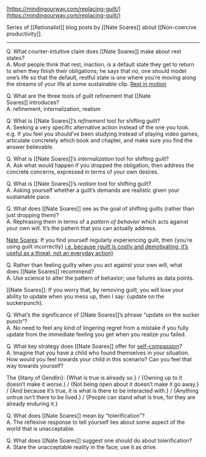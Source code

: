 [https://mindingourway.com/replacing-guilt/](https://mindingourway.com/replacing-guilt/)

Series of [[Rationalist]] blog posts by [[Nate Soares]] about [[Non-coercive productivity]].

---

Q. What counter-intuitive claim does [[Nate Soares]] make about rest states?  
A. Most people think that rest, inaction, is a default state they get to return to when they finish their obligations; he says that no, one should model one’s life so that the default, restful state is one where you’re moving along the streams of your life at some sustainable clip. [Rest in motion](https://mindingourway.com/rest-in-motion/)

Q. What are the three tools of guilt refinement that [[Nate Soares]] introduces?  
A. refinement, internalization, realism

Q. What is [[Nate Soares]]’s _refinement_ tool for shifting guilt?  
A. Seeking a very specific alternative action instead of the one you took. e.g. If you feel you should’ve been studying instead of playing video games, articulate concretely which book and chapter, and make sure you find the answer believable.

Q. What is [[Nate Soares]]’s _internalization_ tool for shifting guilt?  
A. Ask what would happen if you dropped the obligation, then address the concrete concerns, expressed in terms of your own desires.

Q. What is [[Nate Soares]]’s _realism_ tool for shifting guilt?  
A. Asking yourself whether a guilt’s demands are realistic given your sustainable pace.

Q. What does [[Nate Soares]] see as the goal of shifting guilts (rather than just dropping them)?  
A. Rephrasing them in terms of a _pattern of behavior_ which acts against your own will. It’s the pattern that you can actually address.

[Nate Soares](https://notes.andymatuschak.org/z4U4Gf7qpeMHxSMfjVRBXDG): If you find yourself regularly experiencing guilt, then {you’re using guilt incorrectly} [i.e. because {guilt is costly and demotivating; it’s useful as a threat, not an everyday action}](https://notes.andymatuschak.org/zQTBAGqGvVQVvRntB69GNPi?stackedNotes=z2EeBFS91iTHhSkdmXqhTns)

Q. Rather than feeling guilty when you act against your own will, what does [[Nate Soares]] recommend?  
A. Use science to alter the pattern of behavior; use failures as data points.

[[Nate Soares]]: If you worry that, by removing guilt, you will lose your ability to update when you mess up, then I say: {update on the suckerpunch}.

Q. What’s the significance of [[Nate Soares]]’s phrase “update on the sucker punch”?  
A. No need to feel any kind of lingering regret from a mistake if you fully update from the immediate feeling you get when you realize you failed.

Q. What key strategy does [[Nate Soares]] offer for [self-compassion](https://mindingourway.com/self-compassion/)?  
A. Imagine that you have a child who found themselves in your situation. How would you feel towards your child in this scenario? Can you feel that way towards yourself?

The {litany of Gendlin}: {What is true is already so.} / {Owning up to it doesn’t make it worse.} / {Not being open about it doesn’t make it go away.} / {And because it’s true, it is what is there to be interacted with.} / {Anything untrue isn’t there to be lived.} / {People can stand what is true, for they are already enduring it.}

Q. What does [[Nate Soares]] mean by “tolerification”?  
A. The reflexive response to tell yourself lies about some aspect of the world that is unacceptable.

Q. What does [[Nate Soares]] suggest one should do about tolerification?  
A. Stare the unacceptable reality in the face; use it as drive.
